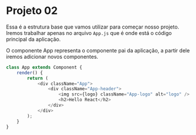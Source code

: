 # Projeto 02

Essa é a estrutura base que vamos utilizar para começar nosso projeto. Iremos trabalhar apenas no arquivo `App.js` que é onde está o código principal da aplicação.

O componente App representa o componente pai da aplicação, a partir dele iremos adicionar novos componentes.

```javascript
class App extends Component {
    render() {
        return (
            <div className="App">
                <div className="App-header">
                    <img src={logo} className="App-logo" alt="logo" />
                    <h2>Hello React</h2>
                </div>
            </div>
        );
    }
}
```
